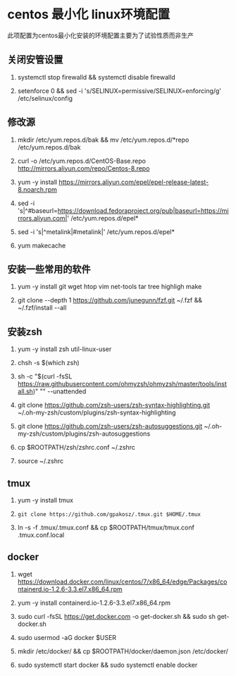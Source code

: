 # centos 最小化 linux环境配置

此项配置为centos最小化安装的环境配置主要为了试验性质而非生产

## 关闭安管设置

1. systemctl stop firewalld && systemctl disable firewalld

2. setenforce 0 && sed -i 's/SELINUX=permissive/SELINUX=enforcing/g' /etc/selinux/config

## 修改源

1. mkdir /etc/yum.repos.d/bak && mv /etc/yum.repos.d/*repo /etc/yum.repos.d/bak

2. curl -o /etc/yum.repos.d/CentOS-Base.repo http://mirrors.aliyun.com/repo/Centos-8.repo

3. yum -y install   https://mirrors.aliyun.com/epel/epel-release-latest-8.noarch.rpm

4. sed -i 's|^#baseurl=https://download.fedoraproject.org/pub|baseurl=https://mirrors.aliyun.com|' /etc/yum.repos.d/epel*

5. sed -i 's|^metalink|#metalink|' /etc/yum.repos.d/epel*

6. yum makecache

## 安装一些常用的软件

1. yum -y install  git wget htop vim net-tools tar tree highligh make

2. git clone --depth 1 https://github.com/junegunn/fzf.git ~/.fzf && ~/.fzf/install --all

## 安装zsh

1. yum -y install zsh util-linux-user 

2. chsh -s $(which zsh)

3. sh -c "$(curl -fsSL https://raw.githubusercontent.com/ohmyzsh/ohmyzsh/master/tools/install.sh)" "" --unattended

3. git clone https://github.com/zsh-users/zsh-syntax-highlighting.git ~/.oh-my-zsh/custom/plugins/zsh-syntax-highlighting

4. git clone https://github.com/zsh-users/zsh-autosuggestions.git ~/.oh-my-zsh/custom/plugins/zsh-autosuggestions

4. cp $ROOTPATH/zsh/zshrc.conf ~/.zshrc

5. source ~/.zshrc

## tmux

1. yum -y install tmux

2. `git clone https://github.com/gpakosz/.tmux.git $HOME/.tmux`

3. ln -s -f .tmux/.tmux.conf && cp $ROOTPATH/tmux/tmux.conf .tmux.conf.local

## docker

1. wget https://download.docker.com/linux/centos/7/x86_64/edge/Packages/containerd.io-1.2.6-3.3.el7.x86_64.rpm 

2. yum -y install  containerd.io-1.2.6-3.3.el7.x86_64.rpm

3. sudo curl -fsSL https://get.docker.com -o get-docker.sh && sudo sh get-docker.sh

4. sudo usermod -aG docker $USER

5. mkdir /etc/docker/ && cp $ROOTPATH/docker/daemon.json /etc/docker/

6. sudo systemctl start docker && sudo systemctl enable docker
